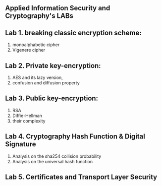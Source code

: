 ## Applied Information Security and Cryptography's LABs

## Lab 1. breaking classic encryption scheme:
 1. monoalphabetic cipher
 2. Vigenere cipher

## Lab 2. Private key-encryption:
 1. AES and its lazy version,
 2. confusion and diffusion property

## Lab 3. Public key-encryption:
 1. RSA
 2. Diffie-Hellman
 3. their complexity
 
## Lab 4. Cryptography Hash Function & Digital Signature
   1. Analysis on the sha254 collision probability
   2. Analysis on the universal hash function

## Lab 5. Certificates and Transport Layer Security
 

